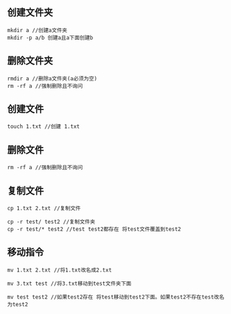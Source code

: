 ## 创建文件夹
```
mkdir a //创建a文件夹
mkdir -p a/b 创建a且a下面创建b
```
## 删除文件夹

```
rmdir a //删除a文件夹(a必须为空)
rm -rf a //强制删除且不询问
```

## 创建文件

```
touch 1.txt //创建 1.txt
```

## 删除文件
```
rm -rf a //强制删除且不询问
```

## 复制文件
```
cp 1.txt 2.txt //复制文件

cp -r test/ test2 //复制文件夹
cp -r test/* test2 //test test2都存在 将test文件覆盖到test2

```

## 移动指令
```
mv 1.txt 2.txt //将1.txt改名成2.txt

mv 3.txt test //将3.txt移动到test文件夹下面

mv test test2 //如果test2存在 将test移动到test2下面。如果test2不存在test改名为test2
```

